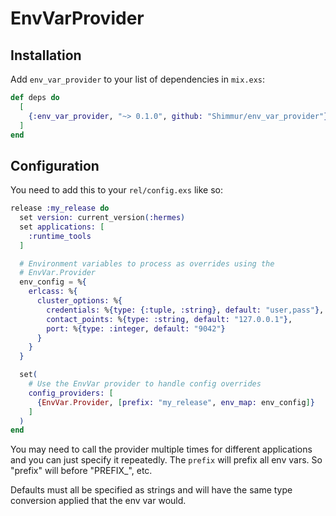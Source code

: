 EnvVarProvider
==============

Installation
------------

Add `env_var_provider` to your list of dependencies in `mix.exs`:

```elixir
def deps do
  [
    {:env_var_provider, "~> 0.1.0", github: "Shimmur/env_var_provider"}
  ]
end
```


Configuration
-------------

You need to add this to your `rel/config.exs` like so:

```elixir
release :my_release do
  set version: current_version(:hermes)
  set applications: [
    :runtime_tools
  ]

  # Environment variables to process as overrides using the
  # EnvVar.Provider
  env_config = %{
    erlcass: %{
      cluster_options: %{
        credentials: %{type: {:tuple, :string}, default: "user,pass"},
        contact_points: %{type: :string, default: "127.0.0.1"},
        port: %{type: :integer, default: "9042"}
      }
    }
  }

  set(
    # Use the EnvVar provider to handle config overrides
    config_providers: [
      {EnvVar.Provider, [prefix: "my_release", env_map: env_config]}
    ]
  )
end
```

You may need to call the provider multiple times for different applications
and you can just specify it repeatedly. The `prefix` will prefix all env
vars. So "prefix" will before "PREFIX_", etc.

Defaults must all be specified as strings and will have the same type
conversion applied that the env var would.
